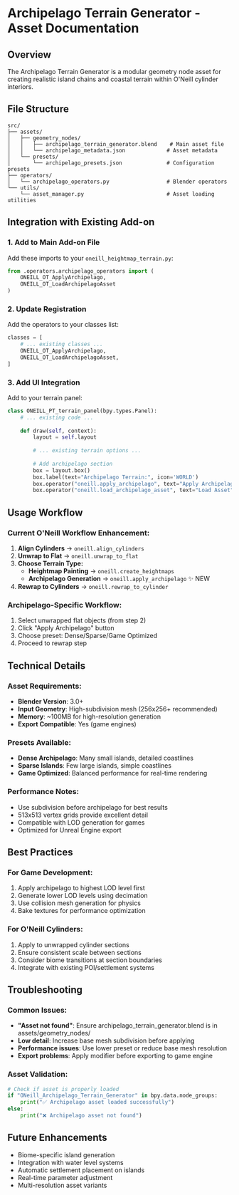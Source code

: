 # Archipelago Terrain Generator - Asset Documentation

## Overview
The Archipelago Terrain Generator is a modular geometry node asset for creating realistic island chains and coastal terrain within O'Neill cylinder interiors.

## File Structure
```
src/
├── assets/
│   ├── geometry_nodes/
│   │   ├── archipelago_terrain_generator.blend    # Main asset file
│   │   └── archipelago_metadata.json             # Asset metadata
│   └── presets/
│       └── archipelago_presets.json              # Configuration presets
├── operators/
│   └── archipelago_operators.py                  # Blender operators
└── utils/
    └── asset_manager.py                          # Asset loading utilities
```

## Integration with Existing Add-on

### 1. Add to Main Add-on File
Add these imports to your `oneill_heightmap_terrain.py`:

```python
from .operators.archipelago_operators import (
    ONEILL_OT_ApplyArchipelago,
    ONEILL_OT_LoadArchipelagoAsset
)
```

### 2. Update Registration
Add the operators to your classes list:

```python
classes = [
    # ... existing classes ...
    ONEILL_OT_ApplyArchipelago,
    ONEILL_OT_LoadArchipelagoAsset,
]
```

### 3. Add UI Integration
Add to your terrain panel:

```python
class ONEILL_PT_terrain_panel(bpy.types.Panel):
    # ... existing code ...
    
    def draw(self, context):
        layout = self.layout
        
        # ... existing terrain options ...
        
        # Add archipelago section
        box = layout.box()
        box.label(text="Archipelago Terrain:", icon='WORLD')
        box.operator("oneill.apply_archipelago", text="Apply Archipelago")
        box.operator("oneill.load_archipelago_asset", text="Load Asset")
```

## Usage Workflow

### Current O'Neill Workflow Enhancement:
1. **Align Cylinders** → `oneill.align_cylinders`
2. **Unwrap to Flat** → `oneill.unwrap_to_flat`  
3. **Choose Terrain Type:**
   - **Heightmap Painting** → `oneill.create_heightmaps`
   - **Archipelago Generation** → `oneill.apply_archipelago` ✨ NEW
4. **Rewrap to Cylinders** → `oneill.rewrap_to_cylinder`

### Archipelago-Specific Workflow:
1. Select unwrapped flat objects (from step 2)
2. Click "Apply Archipelago" button
3. Choose preset: Dense/Sparse/Game Optimized
4. Proceed to rewrap step

## Technical Details

### Asset Requirements:
- **Blender Version**: 3.0+
- **Input Geometry**: High-subdivision mesh (256x256+ recommended)
- **Memory**: ~100MB for high-resolution generation
- **Export Compatible**: Yes (game engines)

### Presets Available:
- **Dense Archipelago**: Many small islands, detailed coastlines
- **Sparse Islands**: Few large islands, simple coastlines  
- **Game Optimized**: Balanced performance for real-time rendering

### Performance Notes:
- Use subdivision before archipelago for best results
- 513x513 vertex grids provide excellent detail
- Compatible with LOD generation for games
- Optimized for Unreal Engine export

## Best Practices

### For Game Development:
1. Apply archipelago to highest LOD level first
2. Generate lower LOD levels using decimation
3. Use collision mesh generation for physics
4. Bake textures for performance optimization

### For O'Neill Cylinders:
1. Apply to unwrapped cylinder sections
2. Ensure consistent scale between sections
3. Consider biome transitions at section boundaries
4. Integrate with existing POI/settlement systems

## Troubleshooting

### Common Issues:
- **"Asset not found"**: Ensure archipelago_terrain_generator.blend is in assets/geometry_nodes/
- **Low detail**: Increase base mesh subdivision before applying
- **Performance issues**: Use lower preset or reduce base mesh resolution
- **Export problems**: Apply modifier before exporting to game engine

### Asset Validation:
```python
# Check if asset is properly loaded
if "ONeill_Archipelago_Terrain_Generator" in bpy.data.node_groups:
    print("✅ Archipelago asset loaded successfully")
else:
    print("❌ Archipelago asset not found")
```

## Future Enhancements
- Biome-specific island generation
- Integration with water level systems
- Automatic settlement placement on islands
- Real-time parameter adjustment
- Multi-resolution asset variants
